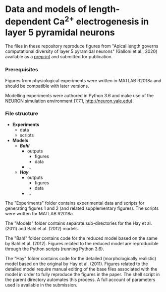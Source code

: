 # Data and models of length-dependent Ca<sup>2+</sup> electrogenesis in layer 5 pyramidal neurons

The files in these repository reproduce figures from "Apical length governs computational diversity of layer 5 pyramidal neurons" (Galloni et al., 2020) available as a [preprint](https://www.biorxiv.org/content/10.1101/754499v2) and submitted for publication.

### Prerequisites

Figures from physiological experiments were written in MATLAB R2018a and should be compatible with later versions.

Modelling experiments were authored in Python 3.6 and make use of the NEURON simulation environment (7.7.1, http://neuron.yale.edu). 

### File structure

* **Experiments**
  + data
  + scripts
* **Models**
  + ***Bahl***
    + outputs
      + figures
      + data
    + ...
  + ***Hay***
    + outputs
      + figures
      + data
    + ...

The "Experiments" folder contains experimental data and scripts for generating figures 1 and 2 (and related supplementary figures). The scripts were written for MATLAB R2018a.

The "Models" folder contains separate sub-directories for the Hay et al. (2011) and Bahl et al. (2012) models. 

The "Bahl" folder contains code for the reduced model based on the same by Bahl et al. (2012). Figures related to the reduced model are reproducible through the Python scripts (running Python 3.6).

The "Hay" folder contains code for the detailed (morphologically realistic) model based on the original by Hay et al. (2011). Figures related to the detailed model require manual editing of the base files associated with the model in order to fully reproduce the figures in the paper. The shell script in the parent directory automates this process. A full account of parameters used is available in the submission.
